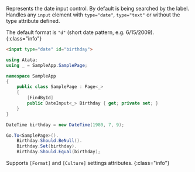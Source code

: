 Represents the date input control. By default is being searched by the label. Handles any `input` element with `type="date"`, `type="text"` or without the type attribute defined.

The default format is `"d"` (short date pattern, e.g. 6/15/2009).
{:class="info"}

```html
<input type="date" id="birthday">
```
```cs
using Atata;
using _ = SampleApp.SamplePage;

namespace SampleApp
{
    public class SamplePage : Page<_>
    {
        [FindById]
        public DateInput<_> Birthday { get; private set; }
    }
}
```
```cs
DateTime birthday = new DateTime(1980, 7, 9);

Go.To<SamplePage>().
    Birthday.Should.BeNull().
    Birthday.Set(birthday).
    Birthday.Should.Equal(birthday);
```

Supports `[Format]` and `[Culture]` settings attributes.
{:class="info"}